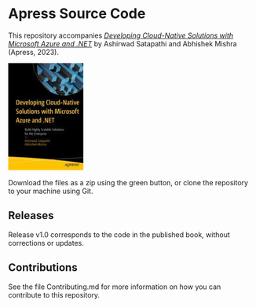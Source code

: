 # Apress Source Code

This repository accompanies [*Developing Cloud-Native Solutions with Microsoft Azure and .NET*](https://link.springer.com/book/10.1007/978-1-4842-9004-0) by Ashirwad Satapathi and Abhishek Mishra (Apress, 2023).

[comment]: #cover
![Cover image](978-1-4842-9003-3.jpg)

Download the files as a zip using the green button, or clone the repository to your machine using Git.

## Releases

Release v1.0 corresponds to the code in the published book, without corrections or updates.

## Contributions

See the file Contributing.md for more information on how you can contribute to this repository.